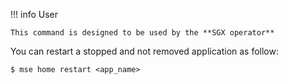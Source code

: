 !!! info User

    This command is designed to be used by the **SGX operator**


You can restart a stopped and not removed application as follow:

```console
$ mse home restart <app_name>
```
